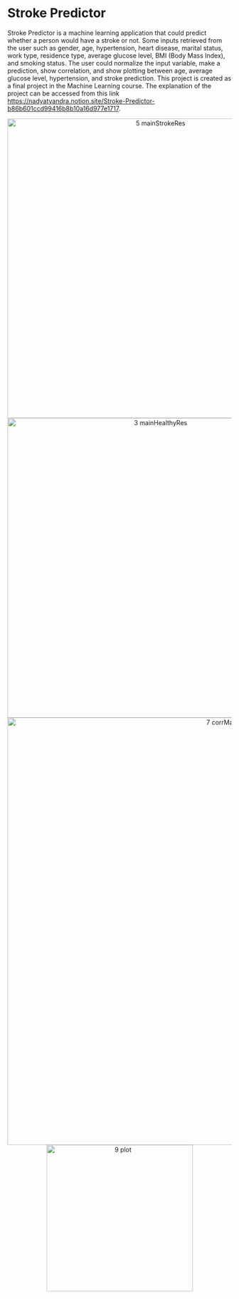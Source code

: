 # Stroke Predictor
Stroke Predictor is a machine learning application that could predict whether a person would have a stroke or not. Some inputs retrieved from the user such as gender, age, hypertension, heart disease, marital status, work type, residence type, average glucose level, BMI (Body Mass Index), and smoking status. The user could normalize the input variable, make a prediction, show correlation, and show plotting between age, average glucose level, hypertension, and stroke prediction. This project is created as a final project in the Machine Learning course. The explanation of the project can be accessed from this link https://nadyatyandra.notion.site/Stroke-Predictor-b86b601ccd99416b8b10a16d977e1717.

<center><img width="673" alt="5 mainStrokeRes" src="https://user-images.githubusercontent.com/84224607/176417806-221a8f0e-3ce9-4135-9e88-03a546c3a8d0.png">
<img width="673" alt="3 mainHealthyRes" src="https://user-images.githubusercontent.com/84224607/176417852-d58bc8a6-d57a-4055-8b6f-a058d90e23c9.png">
<img width="960" alt="7 corrMatrix" src="https://user-images.githubusercontent.com/84224607/176417910-a81e3527-bae8-46e6-8813-a6ea84b8a97a.png">
<img width="329" alt="9 plot" src="https://user-images.githubusercontent.com/84224607/176417917-7a791d78-a4dd-4b9a-a0df-8e68203810c5.png"></center>
